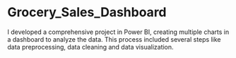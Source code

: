 # Grocery_Sales_Dashboard
I developed a comprehensive project in Power BI, creating multiple charts in a dashboard to analyze the data. This process included several steps like data preprocessing, data cleaning and data visualization.

